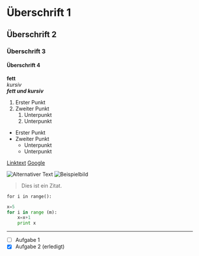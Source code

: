 # Überschrift 1
## Überschrift 2
### Überschrift 3
#### Überschrift 4

**fett**  
*kursiv*  
***fett und kursiv***

1. Erster Punkt
2. Zweiter Punkt
   1. Unterpunkt
   2. Unterpunkt

- Erster Punkt
- Zweiter Punkt
  - Unterpunkt
  - Unterpunkt

[Linktext](URL)
[Google](https://www.google.com)

![Alternativer Text](URL_zum_Bild)
![Beispielbild](https://via.placeholder.com/150)

> Dies ist ein Zitat.

`for i in range():`

```py
x=5
for i in range (m):
    x=x+1
    print x
```

---


- [ ] Aufgabe 1
- [x] Aufgabe 2 (erledigt)
